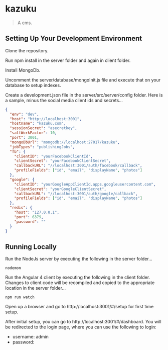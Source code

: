 # kazuku

> A cms.

## Setting Up Your Development Environment
Clone the repository.

Run npm install in the server folder and again in client folder.

Install MongoDb.

Uncomment the server/database/mongoInit.js file and execute that on your database to setup indexes.

Create a development.json file in the server/src/server/config folder. Here is a sample, minus the social media client ids and secrets...



```json
{
  "env": "dev",
  "host": "http://localhost:3001",
  "hostname": "kazuku.com",
  "sessionSecret": "asecretkey",
  "saltWorkFactor": 10,
  "port": 3001,
  "mongoDbUrl": "mongodb://localhost:27017/kazuku",
  "jobTypes": "publishingJobs",
  "fb": {
    "clientID": "yourFacebookClientId",
    "clientSecret": "yourFacebookClientSecret",
    "callbackURL": "//localhost:3001/auth/facebook/callback",
    "profileFields": ["id", "email", "displayName", "photos"]
  },
  "google": {
    "clientID": "yourGoogleAppClientId.apps.googleusercontent.com",
    "clientSecret": "yourGoogleClientSecret",
    "callbackURL": "//localhost:3001/auth/google/callback",
    "profileFields": ["id", "email", "displayName", "photos"]
  },
  "redis": {
    "host": "127.0.0.1",
    "port": 6379,
    "password": ""
  }
}
```

## Running Locally
Run the NodeJs server by executing the following in the server folder...

```
nodemon
```

Run the Angular 4 client by executing the following in the client folder.  Changes to client code will be recompiled and copied to the appropriate location in the server folder...

```
npm run watch
```

Open up a browser and go to http://localhost:3001/#/setup for first time setup.

After initial setup, you can go to http://localhost:3001/#/dashboard.  You will be redirected to the login page, where you can use the following to login:

* username: admin
* password: <whateverYouChoseInInitalSetup>